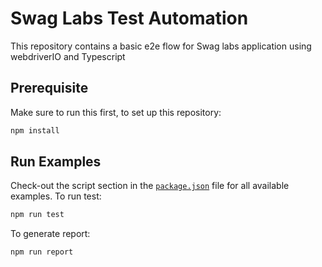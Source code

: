 # Swag Labs Test Automation

This repository contains a basic e2e flow for Swag labs application using webdriverIO and Typescript

## Prerequisite

Make sure to run this first, to set up this repository:

```sh
npm install
```

## Run Examples

Check-out the script section in the [`package.json`](/package.json) file for all available examples.
To run test: 
```sh
npm run test
```

To generate report: 
```sh
npm run report
```
